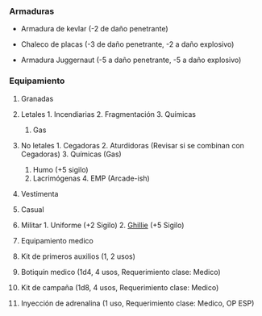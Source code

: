 ### Armaduras

- Armadura de kevlar (-2 de daño penetrante)

- Chaleco de placas (-3 de daño penetrante, -2 a daño explosivo)
- Armadura Juggernaut (-5 a daño penetrante, -5 a daño explosivo)

### Equipamiento

1. Granadas

  1. Letales
    1. Incendiarias
    2. Fragmentación
    3. Químicas
      1. Gas
  2. No letales
    1. Cegadoras
    2. Aturdidoras (Revisar si se combinan con Cegadoras)
    3. Químicas (Gas)
      1. Humo (+5 sigilo)
      2. Lacrimógenas
    4. EMP (Arcade-ish)
1. Vestimenta
  1. Casual
  2. Militar
    1. Uniforme (+2 Sigilo)
    2. [Ghillie](https://es.wikipedia.org/wiki/Ghillie) (+5 Sigilo)
2. Equipamiento medico
  1. Kit de primeros auxilios (1, 2 usos)
  2. Botiquín medico (1d4, 4 usos, Requerimiento clase: Medico)
  3. Kit de campaña (1d8, 4 usos, Requerimiento clase: Medico)
  4. Inyección de adrenalina (1 uso, Requerimiento clase: Medico, OP ESP)